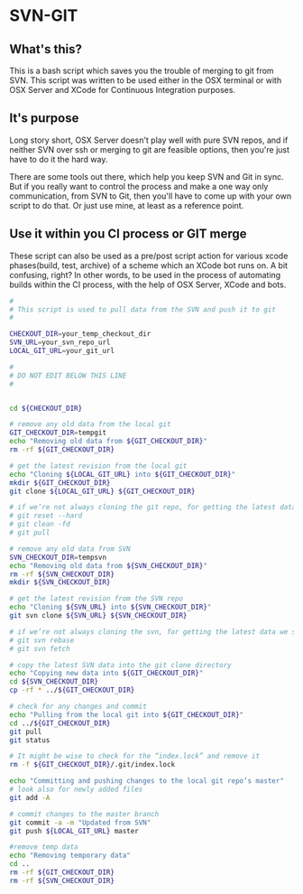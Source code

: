 SVN-GIT
=======

## What's this?

This is a bash script which saves you the trouble of merging to git from SVN.
This script was written to be used either in the OSX terminal or with OSX Server and XCode for Continuous Integration purposes.

## It's purpose

Long story short, OSX Server doesn't play well with pure SVN repos, and if neither SVN over ssh or merging to git are feasible options, then you're just have to do it the hard way.

There are some tools out there, which help you keep SVN and Git in sync. But if you really want to control the process and make a one way only communication, from SVN to Git, then you'll have to come up with your own script to do that. Or just use mine, at least as a reference point.

## Use it within you CI process or GIT merge

These script can also be used as a pre/post script action for various xcode phases(build, test, archive) of a scheme which an XCode bot runs on. A bit confusing, right? In other words, to be used in the process of automating builds within the CI process, with the help of OSX Server, XCode and bots.
```bash
#
# This script is used to pull data from the SVN and push it to git
#

CHECKOUT_DIR=your_temp_checkout_dir
SVN_URL=your_svn_repo_url
LOCAL_GIT_URL=your_git_url

#
# DO NOT EDIT BELOW THIS LINE
#


cd ${CHECKOUT_DIR}

# remove any old data from the local git
GIT_CHECKOUT_DIR=tempgit
echo "Removing old data from ${GIT_CHECKOUT_DIR}"
rm -rf ${GIT_CHECKOUT_DIR}

# get the latest revision from the local git
echo "Cloning ${LOCAL_GIT_URL} into ${GIT_CHECKOUT_DIR}"
mkdir ${GIT_CHECKOUT_DIR}
git clone ${LOCAL_GIT_URL} ${GIT_CHECKOUT_DIR}

# if we’re not always cloning the git repo, for getting the latest data we should
# git reset --hard
# git clean -fd
# git pull

# remove any old data from SVN
SVN_CHECKOUT_DIR=tempsvn
echo "Removing old data from ${SVN_CHECKOUT_DIR}"
rm -rf ${SVN_CHECKOUT_DIR}
mkdir ${SVN_CHECKOUT_DIR}

# get the latest revision from the SVN repo
echo "Cloning ${SVN_URL} into ${SVN_CHECKOUT_DIR}"
git svn clone ${SVN_URL} ${SVN_CHECKOUT_DIR}

# if we’re not always cloning the svn, for getting the latest data we should
# git svn rebase
# git svn fetch

# copy the latest SVN data into the git clone directory 
echo "Copying new data into ${GIT_CHECKOUT_DIR}"
cd ${SVN_CHECKOUT_DIR}
cp -rf * ../${GIT_CHECKOUT_DIR}

# check for any changes and commit
echo "Pulling from the local git into ${GIT_CHECKOUT_DIR}"
cd ../${GIT_CHECKOUT_DIR}
git pull
git status

# It might be wise to check for the “index.lock” and remove it
rm -f ${GIT_CHECKOUT_DIR}/.git/index.lock

echo "Committing and pushing changes to the local git repo’s master"
# look also for newly added files
git add -A

# commit changes to the master branch
git commit -a -m "Updated from SVN"
git push ${LOCAL_GIT_URL} master

#remove temp data
echo "Removing temporary data"
cd ..
rm -rf ${GIT_CHECKOUT_DIR}
rm -rf ${SVN_CHECKOUT_DIR}
```



